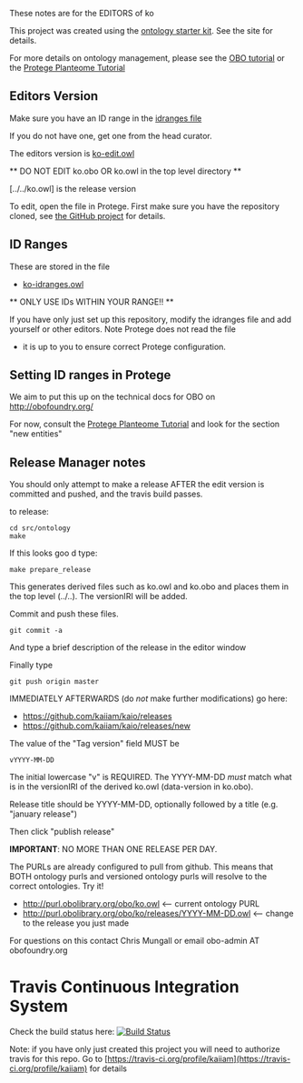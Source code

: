 These notes are for the EDITORS of ko

This project was created using the [ontology starter kit](https://github.com/cmungall/ontology-starter-kit). See the site for details.

For more details on ontology management, please see the [OBO tutorial](https://github.com/jamesaoverton/obo-tutorial) or the [Protege Planteome Tutorial](https://github.com/Planteome/protege-tutorial)

## Editors Version

Make sure you have an ID range in the [idranges file](ko-idranges.owl)

If you do not have one, get one from the head curator.

The editors version is [ko-edit.owl](ko-edit.owl)

** DO NOT EDIT ko.obo OR ko.owl in the top level directory **

[../../ko.owl] is the release version

To edit, open the file in Protege. First make sure you have the repository cloned, see [the GitHub project](https://github.com/kaiiam/kaio) for details.

## ID Ranges

These are stored in the file

 * [ko-idranges.owl](ko-idranges.owl)

** ONLY USE IDs WITHIN YOUR RANGE!! **

If you have only just set up this repository, modify the idranges file
and add yourself or other editors. Note Protege does not read the file
- it is up to you to ensure correct Protege configuration.


## Setting ID ranges in Protege

We aim to put this up on the technical docs for OBO on http://obofoundry.org/

For now, consult the [Protege Planteome Tutorial](https://github.com/Planteome/protege-tutorial/blob/master/presentations/protege_planteome_tutorial.doc?raw=true) and look for the section "new entities"


## Release Manager notes

You should only attempt to make a release AFTER the edit version is
committed and pushed, and the travis build passes.

to release:

    cd src/ontology
    make

If this looks goo
d type:

    make prepare_release

This generates derived files such as ko.owl and ko.obo and places
them in the top level (../..). The versionIRI will be added.

Commit and push these files.

    git commit -a

And type a brief description of the release in the editor window

Finally type

    git push origin master

IMMEDIATELY AFTERWARDS (do *not* make further modifications) go here:

 * https://github.com/kaiiam/kaio/releases
 * https://github.com/kaiiam/kaio/releases/new

The value of the "Tag version" field MUST be

    vYYYY-MM-DD

The initial lowercase "v" is REQUIRED. The YYYY-MM-DD *must* match
what is in the versionIRI of the derived ko.owl (data-version in
ko.obo).

Release title should be YYYY-MM-DD, optionally followed by a title (e.g. "january release")

Then click "publish release"

__IMPORTANT__: NO MORE THAN ONE RELEASE PER DAY.

The PURLs are already configured to pull from github. This means that
BOTH ontology purls and versioned ontology purls will resolve to the
correct ontologies. Try it!

 * http://purl.obolibrary.org/obo/ko.owl <-- current ontology PURL
 * http://purl.obolibrary.org/obo/ko/releases/YYYY-MM-DD.owl <-- change to the release you just made

For questions on this contact Chris Mungall or email obo-admin AT obofoundry.org

# Travis Continuous Integration System

Check the build status here: [![Build Status](https://travis-ci.org/kaiiam/kaio.svg?branch=master)](https://travis-ci.org/kaiiam/kaio)

Note: if you have only just created this project you will need to authorize travis for this repo. Go to [https://travis-ci.org/profile/kaiiam](https://travis-ci.org/profile/kaiiam) for details

